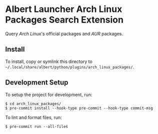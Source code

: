 # Albert Launcher Arch Linux Packages Search Extension
Query *Arch Linux*'s official packages and *AUR* packages.

## Install
To install, copy or symlink this directory to `~/.local/share/albert/python/plugins/arch_linux_packages/`.

## Development Setup
To setup the project for development, run:

    $ cd arch_linux_packages/
    $ pre-commit install --hook-type pre-commit --hook-type commit-msg

To lint and format files, run:

    $ pre-commit run --all-files
